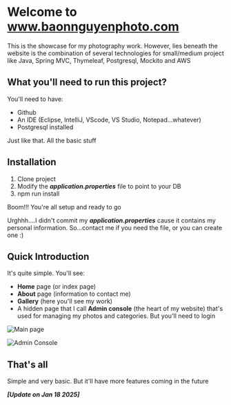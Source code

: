 # Welcome to www.baonnguyenphoto.com

This is the showcase for my photography work. However, lies beneath the website is the combination of
several technologies for small/medium project like Java, Spring MVC, Thymeleaf, Postgresql, Mockito and AWS

## What you'll need to run this project?
You'll need to have:
* Github
* An IDE (Eclipse, IntelliJ, VScode, VS Studio, Notepad...whatever)
* Postgresql installed

Just like that. All the basic stuff

## Installation
1. Clone project
2. Modify the _**application.properties**_ file to point to your DB
3. npm run install

Boom!!! You're all setup and ready to go

Urghhh....I didn't commit my _**application.properties**_ cause it contains my personal information.
So...contact me if you need the file, or you can create one :)

## Quick Introduction
It's quite simple. You'll see:
* **Home** page (or index page)
* **About** page (information to contact me)
* **Gallery** (here you'll see my work)
* A hidden page that I call **Admin console** (the heart of my website) that's used for managing my photos and categories. But you'll need to login


![Main page](https://live.staticflickr.com/65535/54273981855_0bb65915c3_h.jpg)

![Admin Console](https://live.staticflickr.com/65535/54272673012_bf59eb36f4_h.jpg)

## That's all
Simple and very basic. But it'll have more features coming in the future

_**[Update on Jan 18 2025]**_

